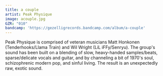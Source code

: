 ```yaml
---
title: a couple
artist: Peak Physique
image: acouple.jpg
GZR: "010"
bandcamp: 'https://gezelligrecords.bandcamp.com/album/a-couple'
---
```

Peak Physique is comprised of veteran musicians Matt Honkonen (Tenderhooks/Llama Train) and Wil Wright (LiL iFFy/Senryu). The group's sound has been built on a blending of slow, heavy-handed samples/beats, sparse/delicate vocals and guitar, and by channeling a bit of 1970's soul, schizophrenic modern pop, and sinful living. The result is an unexpectedly raw, exotic sound.

